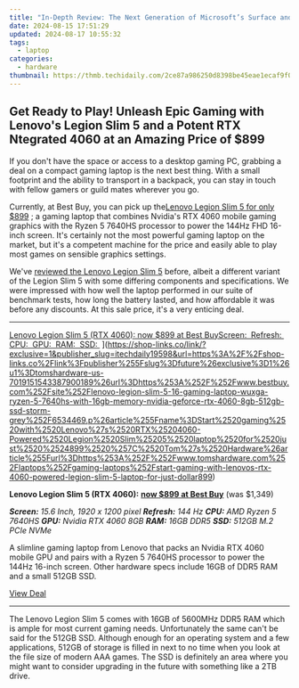 ```yaml
---
title: "In-Depth Review: The Next Generation of Microsoft’s Surface and Surface Pro with Advanced Copilot+ AI Assistance"
date: 2024-08-15 17:51:29
updated: 2024-08-17 10:55:32
tags:
  - laptop
categories:
  - hardware
thumbnail: https://thmb.techidaily.com/2ce87a986250d8398be45eae1ecaf9f012f12535b14ea9611940de411cb7abe5.jpg
---
```


## Get Ready to Play! Unleash Epic Gaming with Lenovo's Legion Slim 5 and a Potent RTX Ntegrated 4060 at an Amazing Price of $899

If you don't have the space or access to a desktop gaming PC, grabbing a deal on a compact gaming laptop is the next best thing. With a small footprint and the ability to transport in a backpack, you can stay in touch with fellow gamers or guild mates wherever you go.

 Currently, at Best Buy, you can pick up the[Lenovo Legion Slim 5 for only $899](https://shop-links.co/link/?exclusive=1&publisher_slug=itechdaily19598&url=https%3A%2F%2Fshop-links.co%2Flink%3Fpublisher%255Fslug%3Dfuture%26exclusive%3D1%26u1%3Dtomshardware-us-6846855697077880597%26url%3Dhttps%253A%252F%252Fwww.bestbuy.com%252Fsite%252Flenovo-legion-slim-5-16-gaming-laptop-wuxga-ryzen-5-7640hs-with-16gb-memory-nvidia-geforce-rtx-4060-8gb-512gb-ssd-storm-grey%252F6534469.p%26article%255Fname%3DStart%2520gaming%2520with%2520Lenovo%27s%2520RTX%25204060-Powered%2520Legion%2520Slim%25205%2520laptop%2520for%2520just%2520%2524899%2520%257C%2520Tom%27s%2520Hardware%26article%255Furl%3Dhttps%253A%252F%252Fwww.tomshardware.com%252Flaptops%252Fgaming-laptops%252Fstart-gaming-with-lenovos-rtx-4060-powered-legion-slim-5-laptop-for-just-dollar899) ; a gaming laptop that combines Nvidia's RTX 4060 mobile gaming graphics with the Ryzen 5 7640HS processor to power the 144Hz FHD 16-inch screen. It's certainly not the most powerful gaming laptop on the market, but it's a competent machine for the price and easily able to play most games on sensible graphics settings.

 We've [reviewed the Lenovo Legion Slim 5](https://tools.techidaily.com) before, albeit a different variant of the Legion Slim 5 with some differing components and specifications. We were impressed with how well the laptop performed in our suite of benchmark tests, how long the battery lasted, and how affordable it was before any discounts. At this sale price, it's a very enticing deal.

---

[Lenovo Legion Slim 5 (RTX 4060): now $899 at Best BuyScreen:&nbsp; Refresh:&nbsp; CPU:&nbsp; GPU:&nbsp; RAM:&nbsp; SSD:&nbsp;](https://cdn.mos.cms.futurecdn.net/QAaW55DhG6MRxoT989aDzW-200-100.png "Lenovo Legion Slim 5 (RTX 4060): now $899 at Best BuyScreen:&nbsp; Refresh:&nbsp; CPU:&nbsp; GPU:&nbsp; RAM:&nbsp; SSD:&nbsp;") ](https://shop-links.co/link/?exclusive=1&publisher_slug=itechdaily19598&url=https%3A%2F%2Fshop-links.co%2Flink%3Fpublisher%255Fslug%3Dfuture%26exclusive%3D1%26u1%3Dtomshardware-us-7019151543387900189%26url%3Dhttps%253A%252F%252Fwww.bestbuy.com%252Fsite%252Flenovo-legion-slim-5-16-gaming-laptop-wuxga-ryzen-5-7640hs-with-16gb-memory-nvidia-geforce-rtx-4060-8gb-512gb-ssd-storm-grey%252F6534469.p%26article%255Fname%3DStart%2520gaming%2520with%2520Lenovo%27s%2520RTX%25204060-Powered%2520Legion%2520Slim%25205%2520laptop%2520for%2520just%2520%2524899%2520%257C%2520Tom%27s%2520Hardware%26article%255Furl%3Dhttps%253A%252F%252Fwww.tomshardware.com%252Flaptops%252Fgaming-laptops%252Fstart-gaming-with-lenovos-rtx-4060-powered-legion-slim-5-laptop-for-just-dollar899)

**Lenovo Legion Slim 5 (RTX 4060):** [**now $899 at Best Buy**](https://shop-links.co/link/?exclusive=1&publisher_slug=itechdaily19598&url=https%3A%2F%2Fshop-links.co%2Flink%3Fpublisher%255Fslug%3Dfuture%26exclusive%3D1%26u1%3Dtomshardware-us-5466941239758921881%26url%3Dhttps%253A%252F%252Fwww.bestbuy.com%252Fsite%252Flenovo-legion-slim-5-16-gaming-laptop-wuxga-ryzen-5-7640hs-with-16gb-memory-nvidia-geforce-rtx-4060-8gb-512gb-ssd-storm-grey%252F6534469.p%26article%255Fname%3DStart%2520gaming%2520with%2520Lenovo%27s%2520RTX%25204060-Powered%2520Legion%2520Slim%25205%2520laptop%2520for%2520just%2520%2524899%2520%257C%2520Tom%27s%2520Hardware%26article%255Furl%3Dhttps%253A%252F%252Fwww.tomshardware.com%252Flaptops%252Fgaming-laptops%252Fstart-gaming-with-lenovos-rtx-4060-powered-legion-slim-5-laptop-for-just-dollar899) (was $1,349)  
  
_**Screen:**_ _15.6 Inch, 1920 x 1200 pixel_
 _**Refresh:**_ _144 Hz_
 _**CPU:**_ _AMD Ryzen 5 7640HS_
 _**GPU:**_ _Nvidia RTX 4060 8GB_
 _**RAM:**_ _16GB DDR5_
 _**SSD:**_ _512GB M.2 PCIe NVMe_
  
 A slimline gaming laptop from Lenovo that packs an Nvidia RTX 4060 mobile GPU and pairs with a Ryzen 5 7640HS processor to power the 144Hz 16-inch screen. Other hardware specs include 16GB of DDR5 RAM and a small 512GB SSD.

[View Deal](https://shop-links.co/link/?exclusive=1&publisher_slug=itechdaily19598&url=https%3A%2F%2Fshop-links.co%2Flink%3Fpublisher%255Fslug%3Dfuture%26exclusive%3D1%26u1%3Dtomshardware-us-7019151543387900189%26url%3Dhttps%253A%252F%252Fwww.bestbuy.com%252Fsite%252Flenovo-legion-slim-5-16-gaming-laptop-wuxga-ryzen-5-7640hs-with-16gb-memory-nvidia-geforce-rtx-4060-8gb-512gb-ssd-storm-grey%252F6534469.p%26article%255Fname%3DStart%2520gaming%2520with%2520Lenovo%27s%2520RTX%25204060-Powered%2520Legion%2520Slim%25205%2520laptop%2520for%2520just%2520%2524899%2520%257C%2520Tom%27s%2520Hardware%26article%255Furl%3Dhttps%253A%252F%252Fwww.tomshardware.com%252Flaptops%252Fgaming-laptops%252Fstart-gaming-with-lenovos-rtx-4060-powered-legion-slim-5-laptop-for-just-dollar899)

---

 The Lenovo Legion Slim 5 comes with 16GB of 5600MHz DDR5 RAM which is ample for most current gaming needs. Unfortunately the same can't be said for the 512GB SSD. Although enough for an operating system and a few applications, 512GB of storage is filled in next to no time when you look at the file size of modern AAA games. The SSD is definitely an area where you might want to consider upgrading in the future with something like a 2TB drive.

<ins class="adsbygoogle"
     style="display:block"
     data-ad-format="autorelaxed"
     data-ad-client="ca-pub-7571918770474297"
     data-ad-slot="1223367746"></ins>



<ins class="adsbygoogle"
     style="display:block"
     data-ad-client="ca-pub-7571918770474297"
     data-ad-slot="8358498916"
     data-ad-format="auto"
     data-full-width-responsive="true"></ins>
